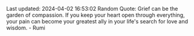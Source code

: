 Last updated: 2024-04-02 16:53:02
Random Quote: Grief can be the garden of compassion. If you keep your heart open through everything, your pain can become your greatest ally in your life's search for love and wisdom. - Rumi